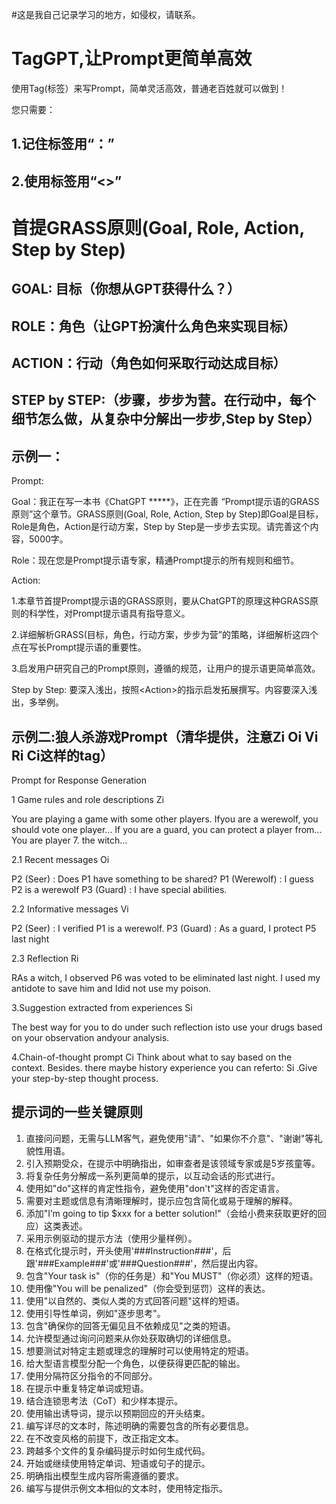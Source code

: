 #这是我自己记录学习的地方，如侵权，请联系。

# TagGPT,让Prompt更简单高效


使用Tag(标签）来写Prompt，简单灵活高效，普通老百姓就可以做到！

您只需要：

## 1.记住标签用“：”
## 2.使用标签用“<>”


# 首提GRASS原则(Goal, Role, Action, Step by Step)

## GOAL: 目标（你想从GPT获得什么？）

## ROLE：角色（让GPT扮演什么角色来实现目标）

## ACTION：行动（角色如何采取行动达成目标）

## STEP by STEP:（步骤，步步为营。在行动中，每个细节怎么做，从复杂中分解出一步步,Step by Step）





## 示例一：

Prompt:


Goal：我正在写一本书《ChatGPT *****》，正在完善 “Prompt提示语的GRASS原则”这个章节。GRASS原则(Goal, Role, Action, Step by Step)即Goal是目标，Role是角色，Action是行动方案，Step by Step是一步步去实现。请完善这个内容，5000字。

Role：现在您是Prompt提示语专家，精通Prompt提示的所有规则和细节。

Action: 

1.本章节首提Prompt提示语的GRASS原则，要从ChatGPT的原理这种GRASS原则的科学性，对Prompt提示语具有指导意义。

2.详细解析GRASS(目标，角色，行动方案，步步为营”的策略，详细解析这四个点在写长Prompt提示语的重要性。

3.启发用户研究自己的Prompt原则，遵循的规范，让用户的提示语更简单高效。

Step by Step: 要深入浅出，按照\<Action\>的指示启发拓展撰写。内容要深入浅出，多举例。

## 示例二:狼人杀游戏Prompt（清华提供，注意Zi  Oi  Vi  Ri Ci这样的tag）

Prompt for Response Generation

1 Game rules and role descriptions Zi

You are playing a game with some other players.
Ifyou are a werewolf, you should vote one player...
If you are a guard, you can protect a player from...
You are player 7. the witch...

2.1 Recent messages Oi

P2 (Seer) : Does P1 have something to be shared?
P1 (Werewolf) : I guess P2 is a werewolf
P3 (Guard) : I have special abilities.

2.2 Informative messages Vi

P2 (Seer) : I verified P1 is a werewolf.
P3 (Guard) : As a guard, I protect P5 last night

2.3 Reflection  Ri

RAs a witch, I observed P6 was voted to be eliminated last night. 
I used my antidote to save him and Idid not use my poison.

3.Suggestion extracted from experiences Si

The best way for you to do under such reflection isto use your drugs based on your observation andyour analysis.

4.Chain-of-thought prompt Ci
Think about what to say based on the context. Besides. there maybe history experience you can referto: Si .Give your step-by-step thought process.


## 提示词的一些关键原则

1. 直接问问题，无需与LLM客气，避免使用"请"、"如果你不介意"、"谢谢"等礼貌性用语。
2. 引入预期受众，在提示中明确指出，如审查者是该领域专家或是5岁孩童等。
3. 将复杂任务分解成一系列更简单的提示，以互动会话的形式进行。
4. 使用如"do"这样的肯定性指令，避免使用"don't"这样的否定语言。
5. 需要对主题或信息有清晰理解时，提示应包含简化或易于理解的解释。
6. 添加"I’m going to tip $xxx for a better solution!"（会给小费来获取更好的回应）这类表述。
7. 采用示例驱动的提示方法（使用少量样例）。
8. 在格式化提示时，开头使用'###Instruction###'，后跟'###Example###'或'###Question###'，然后提出内容。
9. 包含"Your task is"（你的任务是）和"You MUST"（你必须）这样的短语。
10. 使用像"You will be penalized"（你会受到惩罚）这样的表达。
11. 使用"以自然的、类似人类的方式回答问题"这样的短语。
12. 使用引导性单词，例如"逐步思考"。
13. 包含"确保你的回答无偏见且不依赖成见"之类的短语。
14. 允许模型通过询问问题来从你处获取确切的详细信息。
15. 想要测试对特定主题或理念的理解时可以使用特定的短语。
16. 给大型语言模型分配一个角色，以便获得更匹配的输出。
17. 使用分隔符区分指令的不同部分。
18. 在提示中重复特定单词或短语。
19. 结合连锁思考法（CoT）和少样本提示。
20. 使用输出诱导词，提示以预期回应的开头结束。
21. 编写详尽的文本时，陈述明确的需要包含的所有必要信息。
22. 在不改变风格的前提下，改正指定文本。
23. 跨越多个文件的复杂编码提示时如何生成代码。
24. 开始或继续使用特定单词、短语或句子的提示。
25. 明确指出模型生成内容所需遵循的要求。
26. 编写与提供示例文本相似的文本时，使用特定指示。

